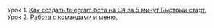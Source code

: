 Урок 1. [Как создать telegram бота на C# за 5 минут  Быстрый старт.](https://youtu.be/9orn55CWXXw)      
Урок 2. [Работа с командами и меню.](https://youtu.be/WF4KOCx_RB4)      
